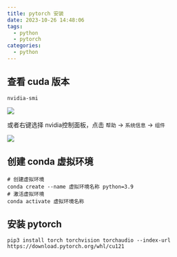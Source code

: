 ```yaml
---
title: pytorch 安装
date: 2023-10-26 14:48:06
tags:
  - python
  - pytorch
categories:
  - python
---
```

## 查看 cuda 版本
```shell
nvidia-smi
```

![](https://cdn.jsdelivr.net/gh/Qiu-Weidong/image-host/blog_image/202310261451362.png)

或者右键选择 nvidia控制面板，点击 `帮助` -> `系统信息` -> `组件` 

![](https://cdn.jsdelivr.net/gh/Qiu-Weidong/image-host/blog_image/202310261453810.png)

## 创建 conda 虚拟环境
```shell
# 创建虚拟环境
conda create --name 虚拟环境名称 python=3.9
# 激活虚拟环境
conda activate 虚拟环境名称
```
## 安装 pytorch
```shell
pip3 install torch torchvision torchaudio --index-url https://download.pytorch.org/whl/cu121
```




